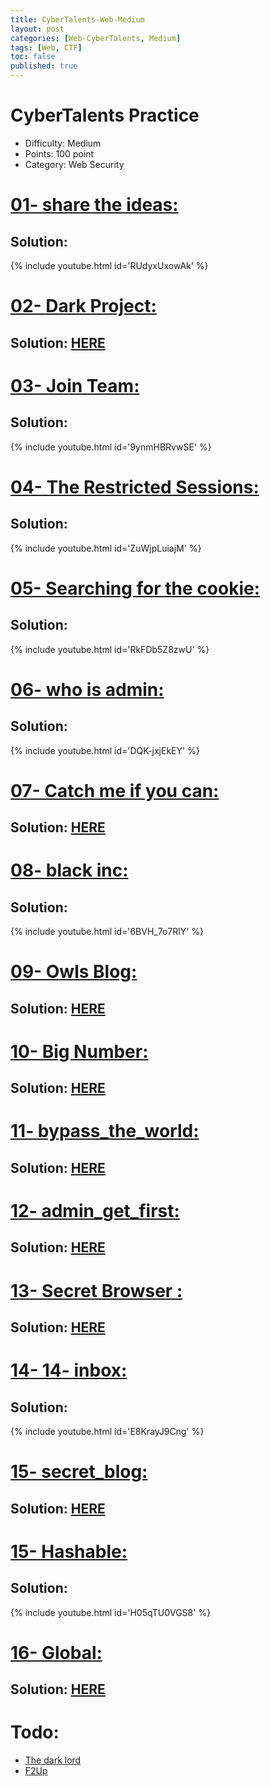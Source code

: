 ```yaml
---
title: CyberTalents-Web-Medium
layout: post
categories: [Web-CyberTalents, Medium]
tags: [Web, CTF]
toc: false
published: true
---
```


# CyberTalents Practice
*   Difficulty: Medium
*   Points: 100 point
*   Category: Web Security


# [](#header-1)[01- share the ideas:](https://cybertalents.com/challenges/web/share-ideas)

## [](#header-4)Solution:
   
   {% include youtube.html id='RUdyxUxowAk' %}

   
# [](#header-1)[02- Dark Project:](https://cybertalents.com/challenges/web/dark-project)

## [](#header-4)Solution: [HERE](https://reversec-team.blogspot.com/2018/11/hitb2018dxb-pre-conf-ctf-write-up.html)

# [](#header-1)[03- Join Team:](https://cybertalents.com/challenges/web/join-team)

## [](#header-4)Solution:
   
   {% include youtube.html id='9ynmHBRvwSE' %}

# [](#header-1)[04- The Restricted Sessions:](https://cybertalents.com/challenges/web/the-restricted-sessions)

## [](#header-4)Solution:
   
   {% include youtube.html id='ZuWjpLuiajM' %}
   
# [](#header-1)[05- Searching for the cookie:](https://cybertalents.com/challenges/web/searching-for-the-cookie)

## [](#header-4)Solution:
   
   {% include youtube.html id='RkFDb5Z8zwU' %}
   
# [](#header-1)[06- who is admin:](https://cybertalents.com/challenges/web/whoisadmin)

## [](#header-4)Solution:
   
   {% include youtube.html id='DQK-jxjEkEY' %}
   
# [](#header-1)[07- Catch me if you can:](https://cybertalents.com/challenges/web/catch-me-if-you-can)

## [](#header-4)Solution: [HERE](https://reversec-team.blogspot.com/2018/11/hitb2018dxb-pre-conf-ctf-write-up.html)

# [](#header-1)[08- black inc:](https://cybertalents.com/challenges/web/black-inc)

## [](#header-4)Solution:
   
   {% include youtube.html id='6BVH_7o7RlY' %}
   
# [](#header-1)[09- Owls Blog:](https://cybertalents.com/challenges/web/owls-blog)

## [](#header-4)Solution: [HERE](https://generaleg0x01.com/2019/01/10/uae_ctf/)

# [](#header-1)[10- Big Number:](https://cybertalents.com/challenges/web/big-number)

## [](#header-4)Solution: [HERE](https://generaleg0x01.com/2019/01/10/uae_ctf/)

# [](#header-1)[11- bypass_the_world:](https://cybertalents.com/challenges/web/bypass-the-world)

## [](#header-4)Solution: [HERE](https://github.com/YasserElsnbary/Security/blob/master/CTFs/CyberTalents/Web/Practice/2-%20Medium/11-%20bypass_the_world.md)

# [](#header-1)[12- admin_get_first:](https://cybertalents.com/challenges/web/admin-gate-first)

## [](#header-4)Solution: [HERE](https://github.com/YasserElsnbary/Security/blob/master/CTFs/CyberTalents/Web/Practice/2-%20Medium/12-%20admin_get_first.md)

# [](#header-1)[13- Secret Browser :](https://cybertalents.com/challenges/web/secret-browser)

## [](#header-4)Solution: [HERE](https://github.com/YasserElsnbary/Security/blob/master/CTFs/CyberTalents/Web/Practice/2-%20Medium/13-%20secret_browser.md)

# [](#header-1)[14- 14- inbox:](https://cybertalents.com/challenges/web/inbox)

## [](#header-4)Solution:
   
   {% include youtube.html id='E8KrayJ9Cng' %}

# [](#header-1)[15- secret_blog:](https://cybertalents.com/challenges/web/secret-blog)

## [](#header-4)Solution: [HERE](https://github.com/YasserElsnbary/Security/blob/master/CTFs/CyberTalents/Web/Practice/2-%20Medium/15-%20secret_blog.md)

# [](#header-1)[15- Hashable:](https://cybertalents.com/challenges/web/hashable)

## [](#header-4)Solution:
   
   {% include youtube.html id='H05qTU0VGS8' %}

# [](#header-1)[16- Global:](https://cybertalents.com/challenges/web/global)

## [](#header-4)Solution: [HERE](https://medium.com/@moaiednagihassan/cyber-talents-web-challenge-global-72505f048fee)


   

# [](#header-1)Todo:

- [The dark lord ](https://cybertalents.com/challenges/web/the-dark-lord)
- [F2Up](https://cybertalents.com/challenges/web/f2up)

   

